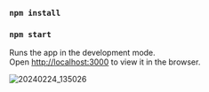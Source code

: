 ### `npm install`
### `npm start`

Runs the app in the development mode.\
Open [http://localhost:3000](http://localhost:3000) to view it in the browser.

![20240224_135026](https://github.com/MahsaMoadab/todo-list/assets/65342549/f8b83fc3-057a-4770-9038-dfceeed2a0ec)
